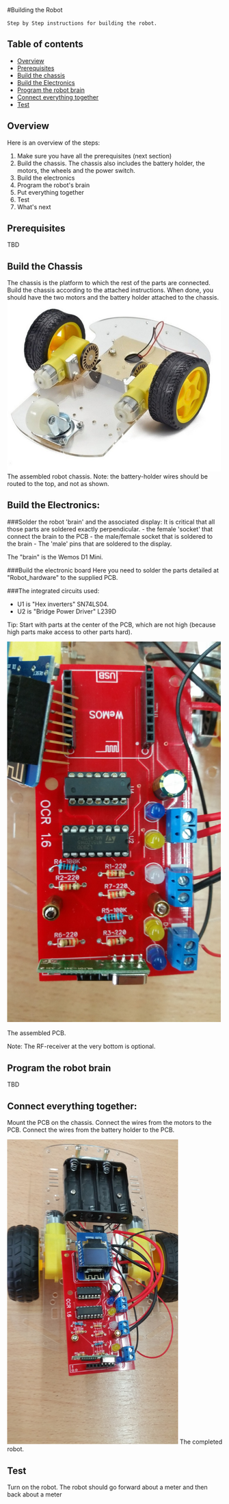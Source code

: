 #Building the Robot</h3>

    Step by Step instructions for building the robot.



## Table of contents

- [Overview](#overview)
- [Prerequisites](#prerequisites)
- [Build the chassis](#build-the-chassis)
- [Build the Electronics](#build-the-electronics)
- [Program the robot brain](#program-the-robot-brain)
- [Connect everything together](#connect-everything-together)
- [Test](#test)

## Overview

Here is an overview of the steps:

1. Make sure you have all the prerequisites (next section)
2. Build the chassis. 
  The chassis also includes the battery holder, the motors, the wheels and the power switch.
3. Build the electronics
4. Program the robot's brain
5. Put everything together
6. Test
7. What's next

## Prerequisites

TBD


## Build the Chassis

   The chassis is the platform to which the rest of the parts are connected.
   Build the chassis according to the attached instructions.
   When done, you should have the two motors and the battery holder attached to the chassis.
<img src="pictures/robot_chassis.jpg" width="500">
The assembled robot chassis.
Note: the battery-holder wires should be routed to the top, and not as shown.

## Build the Electronics:
###Solder the robot 'brain' and the associated display:
It is critical that all those parts are soldered exactly perpendicular.
    - the female 'socket' that connect the brain to the PCB
    - the male/female socket that is soldered to the brain
    - The 'male' pins that are soldered to the display.

The "brain" is the Wemos D1 Mini.

###Build the electronic board
Here you need to solder the parts detailed at "Robot_hardware" to the supplied PCB.

###The integrated circuits used:
- U1 is "Hex inverters" SN74LS04.
- U2 is "Bridge Power Driver" L239D
 
Tip: Start with parts at the center of the PCB, which are not high (because high parts make access to other parts hard).

<img src="pictures/robot_pcb.jpg" width="500">

The assembled PCB.

Note: The RF-receiver at the very bottom is optional.

## Program the robot brain

TBD

## Connect everything together:

   Mount the PCB on the chassis. Connect the wires from the motors to the PCB. Connect the wires from the battery holder to the PCB.

<img src="pictures/robot_chassis_and_pcb.jpg" width="400">
The completed robot.

## Test

   Turn on the robot. The robot should go forward about a meter and then back about a meter



